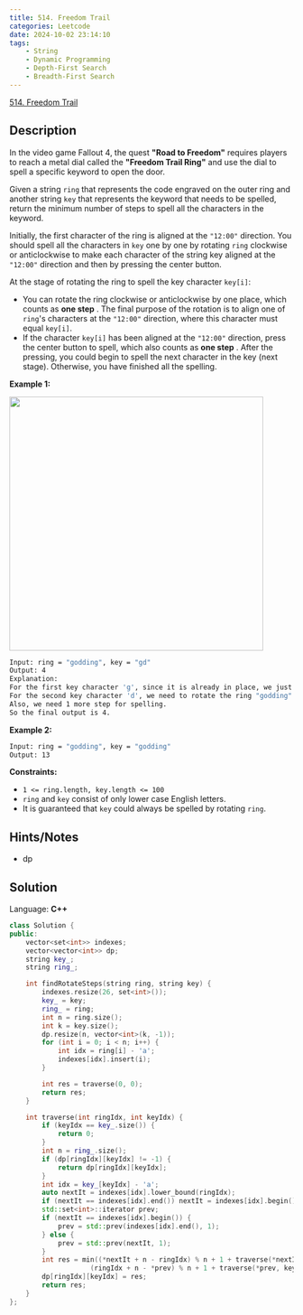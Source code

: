 ```yaml
---
title: 514. Freedom Trail
categories: Leetcode
date: 2024-10-02 23:14:10
tags:
    - String
    - Dynamic Programming
    - Depth-First Search
    - Breadth-First Search
---
```


[514. Freedom Trail](https://leetcode.com/problems/freedom-trail/description/)

## Description

In the video game Fallout 4, the quest **"Road to Freedom"** requires players to reach a metal dial called the **"Freedom Trail Ring"** and use the dial to spell a specific keyword to open the door.

Given a string `ring` that represents the code engraved on the outer ring and another string `key` that represents the keyword that needs to be spelled, return the minimum number of steps to spell all the characters in the keyword.

Initially, the first character of the ring is aligned at the `"12:00"` direction. You should spell all the characters in `key` one by one by rotating `ring` clockwise or anticlockwise to make each character of the string key aligned at the `"12:00"` direction and then by pressing the center button.

At the stage of rotating the ring to spell the key character `key[i]`:

- You can rotate the ring clockwise or anticlockwise by one place, which counts as **one step** . The final purpose of the rotation is to align one of `ring`'s characters at the `"12:00"` direction, where this character must equal `key[i]`.
- If the character `key[i]` has been aligned at the `"12:00"` direction, press the center button to spell, which also counts as **one step** . After the pressing, you could begin to spell the next character in the key (next stage). Otherwise, you have finished all the spelling.

**Example 1:**

<img src="https://assets.leetcode.com/uploads/2018/10/22/ring.jpg" style="width: 450px; height: 450px;">

```bash
Input: ring = "godding", key = "gd"
Output: 4
Explanation:
For the first key character 'g', since it is already in place, we just need 1 step to spell this character.
For the second key character 'd', we need to rotate the ring "godding" anticlockwise by two steps to make it become "ddinggo".
Also, we need 1 more step for spelling.
So the final output is 4.
```

**Example 2:**

```bash
Input: ring = "godding", key = "godding"
Output: 13
```

**Constraints:**

- `1 <= ring.length, key.length <= 100`
- `ring` and `key` consist of only lower case English letters.
- It is guaranteed that `key` could always be spelled by rotating `ring`.

## Hints/Notes

- dp

## Solution

Language: **C++**

```C++
class Solution {
public:
    vector<set<int>> indexes;
    vector<vector<int>> dp;
    string key_;
    string ring_;

    int findRotateSteps(string ring, string key) {
        indexes.resize(26, set<int>());
        key_ = key;
        ring_ = ring;
        int n = ring.size();
        int k = key.size();
        dp.resize(n, vector<int>(k, -1));
        for (int i = 0; i < n; i++) {
            int idx = ring[i] - 'a';
            indexes[idx].insert(i);
        }

        int res = traverse(0, 0);
        return res;
    }

    int traverse(int ringIdx, int keyIdx) {
        if (keyIdx == key_.size()) {
            return 0;
        }
        int n = ring_.size();
        if (dp[ringIdx][keyIdx] != -1) {
            return dp[ringIdx][keyIdx];
        }
        int idx = key_[keyIdx] - 'a';
        auto nextIt = indexes[idx].lower_bound(ringIdx);
        if (nextIt == indexes[idx].end()) nextIt = indexes[idx].begin();
        std::set<int>::iterator prev;
        if (nextIt == indexes[idx].begin()) {
            prev = std::prev(indexes[idx].end(), 1);
        } else {
            prev = std::prev(nextIt, 1);
        }
        int res = min((*nextIt + n - ringIdx) % n + 1 + traverse(*nextIt, keyIdx + 1),
                    (ringIdx + n - *prev) % n + 1 + traverse(*prev, keyIdx + 1));
        dp[ringIdx][keyIdx] = res;
        return res;
    }
};
```
